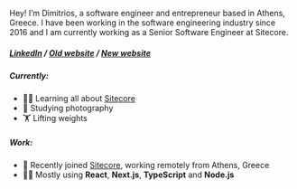 Hey! I’m Dimitrios, a software engineer and entrepreneur based in Athens, Greece. I have been working in the software engineering industry 
since 2016 and I am currently working as a Senior Software Engineer at Sitecore.

<h5>
<a href="https://www.linkedin.com/in/jimfilippou">LinkedIn<a/> /
<a target="__blank" href="https://jimfilippou.github.io">Old website<a/> /
<a target="__blank" href="https://jimfilippou.com">New website<a/>
</h5>

##### Currently:
- 👨‍💻 Learning all about <a target="__blank" href="https://www.sitecore.com/">Sitecore<a/>
- 📖 Studying photography
- 🏋️ Lifting weights
  
##### Work:

- 🎉 Recently joined <a target="__blank" href="https://www.sitecore.com/">Sitecore<a/>, working remotely from Athens, Greece 
- 🧑‍💼 Mostly using **React**, **Next.js**, **TypeScript** and **Node.js**
